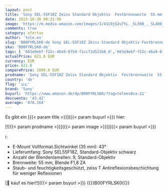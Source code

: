 ```yaml
---
layout: post
title: 'Sony SEL-55F18Z Zeiss Standard Objektiv  Festbrennweite  55 mm  F1 8  Vollformat  geeignet für A7  A6000  A5100  A5000 und Nex Serien  E-Mount  schwarz'
date: 2023-10-30 00:21:56
image: 'https://m.media-amazon.com/images/I/41C0jG2u7tL._SL500_._SL400_.jpg'
comments: true
category: ofertas
author: 'tole.es'
slug: 'B00FYRLSK0-de Sony SEL-55F18Z Zeiss Standard Objektiv Festbrennweite 55...'
sku: 'B00FYRLSK0-de'
tags: [ '663e9ebf-f22c-46a9-8f5d-f1ccf3d521b8_0','663e9ebf-f22c-46a9-8f5d-f1ccf3d521b8_6801','Arborist Merchandising Root','Elektronik & Foto','Kamera & Foto','Kamera-Objektive','Objektive','Objektive für Spiegelreflexkameras','Self Service','Sony 15% Objektiv-Aktion','Special Features Stores','sony','🇩🇪', ]
actualPrice: 621.8 EUR
currency: EUR
price: 621.8
comparePrice: 1099.0 EUR
prodname: 'Sony SEL-55F18Z Zeiss Standard Objektiv  Festbrennweite  55 mm  F1 8  Vollformat  geeignet für A7  A6000  A5100  A5000 und Nex Serien  E-Mount  schwarz'
country: 'de'
flag: '🇩🇪'
brand: 'Sony'
buyurl: 'https://www.amazon.de/dp/B00FYRLSK0/?tag=tolees0ca-21'
descuento: '43.42'
average: '678.164'
---
```


Es gibt ein [{{< param title >}}]({{< param buyurl >}}) hier:

[![{{< param prodname >}}]({{< param image >}})]({{< param buyurl >}})

ℹ️:

- E-Mount Vollformat.Sichtwinkel (35 mm): 43°
- Lieferumfang: Sony SEL55F18Z, Standard-Objektiv schwarz
- Anzahl der Blendenlamellen: 9, Standard-Objektiv
- Brennweite: 55 mm, Blende F1,8 ZA
- Staub- und feuchtigkeitsgeschützt, zeiss T Antireflexionsbeschichtung für weniger Reflexionen

[🛒 kauf es hier!!]({{< param buyurl >}})
{{<world>}}B00FYRLSK0{{</world>}}
